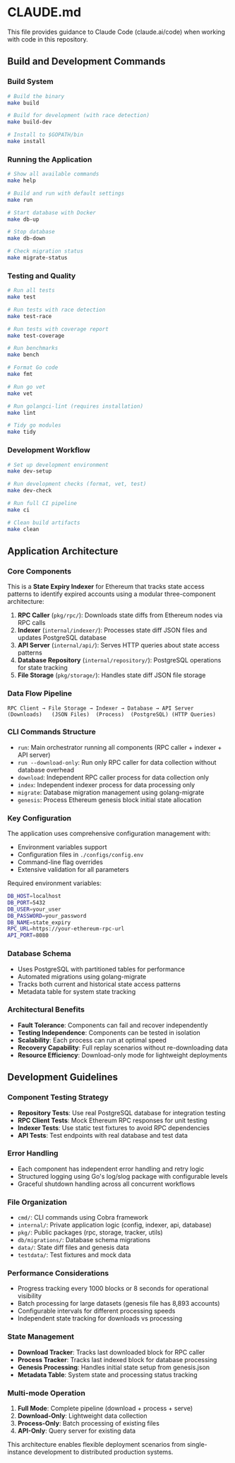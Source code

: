 # CLAUDE.md

This file provides guidance to Claude Code (claude.ai/code) when working with code in this repository.

## Build and Development Commands

### Build System
```bash
# Build the binary
make build

# Build for development (with race detection)
make build-dev

# Install to $GOPATH/bin
make install
```

### Running the Application
```bash
# Show all available commands
make help

# Build and run with default settings
make run

# Start database with Docker
make db-up

# Stop database
make db-down

# Check migration status
make migrate-status
```

### Testing and Quality
```bash
# Run all tests
make test

# Run tests with race detection
make test-race

# Run tests with coverage report
make test-coverage

# Run benchmarks
make bench

# Format Go code
make fmt

# Run go vet
make vet

# Run golangci-lint (requires installation)
make lint

# Tidy go modules
make tidy
```

### Development Workflow
```bash
# Set up development environment
make dev-setup

# Run development checks (format, vet, test)
make dev-check

# Run full CI pipeline
make ci

# Clean build artifacts
make clean
```

## Application Architecture

### Core Components
This is a **State Expiry Indexer** for Ethereum that tracks state access patterns to identify expired accounts using a modular three-component architecture:

1. **RPC Caller** (`pkg/rpc/`): Downloads state diffs from Ethereum nodes via RPC calls
2. **Indexer** (`internal/indexer/`): Processes state diff JSON files and updates PostgreSQL database
3. **API Server** (`internal/api/`): Serves HTTP queries about state access patterns
4. **Database Repository** (`internal/repository/`): PostgreSQL operations for state tracking
5. **File Storage** (`pkg/storage/`): Handles state diff JSON file storage

### Data Flow Pipeline
```
RPC Client → File Storage → Indexer → Database → API Server
(Downloads)   (JSON Files)  (Process)  (PostgreSQL) (HTTP Queries)
```

### CLI Commands Structure
- `run`: Main orchestrator running all components (RPC caller + indexer + API server)
- `run --download-only`: Run only RPC caller for data collection without database overhead
- `download`: Independent RPC caller process for data collection only
- `index`: Independent indexer process for data processing only  
- `migrate`: Database migration management using golang-migrate
- `genesis`: Process Ethereum genesis block initial state allocation

### Key Configuration
The application uses comprehensive configuration management with:
- Environment variables support
- Configuration files in `./configs/config.env`
- Command-line flag overrides
- Extensive validation for all parameters

Required environment variables:
```bash
DB_HOST=localhost
DB_PORT=5432
DB_USER=your_user
DB_PASSWORD=your_password
DB_NAME=state_expiry
RPC_URL=https://your-ethereum-rpc-url
API_PORT=8080
```

### Database Schema
- Uses PostgreSQL with partitioned tables for performance
- Automated migrations using golang-migrate
- Tracks both current and historical state access patterns
- Metadata table for system state tracking

### Architectural Benefits
- **Fault Tolerance**: Components can fail and recover independently
- **Testing Independence**: Components can be tested in isolation
- **Scalability**: Each process can run at optimal speed
- **Recovery Capability**: Full replay scenarios without re-downloading data
- **Resource Efficiency**: Download-only mode for lightweight deployments

## Development Guidelines

### Component Testing Strategy
- **Repository Tests**: Use real PostgreSQL database for integration testing
- **RPC Client Tests**: Mock Ethereum RPC responses for unit testing  
- **Indexer Tests**: Use static test fixtures to avoid RPC dependencies
- **API Tests**: Test endpoints with real database and test data

### Error Handling
- Each component has independent error handling and retry logic
- Structured logging using Go's log/slog package with configurable levels
- Graceful shutdown handling across all concurrent workflows

### File Organization
- `cmd/`: CLI commands using Cobra framework
- `internal/`: Private application logic (config, indexer, api, database)
- `pkg/`: Public packages (rpc, storage, tracker, utils)
- `db/migrations/`: Database schema migrations
- `data/`: State diff files and genesis data
- `testdata/`: Test fixtures and mock data

### Performance Considerations
- Progress tracking every 1000 blocks or 8 seconds for operational visibility
- Batch processing for large datasets (genesis file has 8,893 accounts)
- Configurable intervals for different processing speeds
- Independent state tracking for downloads vs processing

### State Management
- **Download Tracker**: Tracks last downloaded block for RPC caller
- **Process Tracker**: Tracks last indexed block for database processing
- **Genesis Processing**: Handles initial state setup from genesis.json
- **Metadata Table**: System state and processing status tracking

### Multi-mode Operation
1. **Full Mode**: Complete pipeline (download + process + serve)
2. **Download-Only**: Lightweight data collection 
3. **Process-Only**: Batch processing of existing files
4. **API-Only**: Query server for existing data

This architecture enables flexible deployment scenarios from single-instance development to distributed production systems.